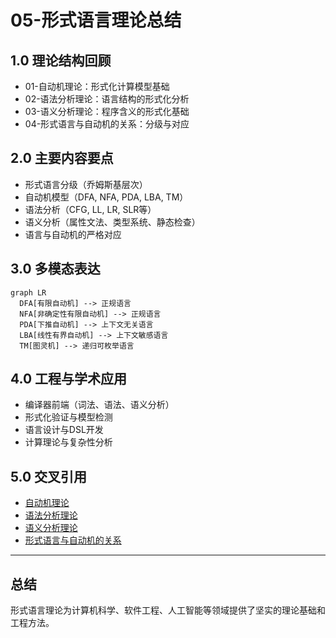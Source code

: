 # 05-形式语言理论总结

## 1.0 理论结构回顾

- 01-自动机理论：形式化计算模型基础
- 02-语法分析理论：语言结构的形式化分析
- 03-语义分析理论：程序含义的形式化基础
- 04-形式语言与自动机的关系：分级与对应

## 2.0 主要内容要点

- 形式语言分级（乔姆斯基层次）
- 自动机模型（DFA, NFA, PDA, LBA, TM）
- 语法分析（CFG, LL, LR, SLR等）
- 语义分析（属性文法、类型系统、静态检查）
- 语言与自动机的严格对应

## 3.0 多模态表达

```mermaid
graph LR
  DFA[有限自动机] --> 正规语言
  NFA[非确定性有限自动机] --> 正规语言
  PDA[下推自动机] --> 上下文无关语言
  LBA[线性有界自动机] --> 上下文敏感语言
  TM[图灵机] --> 递归可枚举语言
```

## 4.0 工程与学术应用

- 编译器前端（词法、语法、语义分析）
- 形式化验证与模型检测
- 语言设计与DSL开发
- 计算理论与复杂性分析

## 5.0 交叉引用

- [自动机理论](01-自动机理论.md)
- [语法分析理论](02-语法分析理论.md)
- [语义分析理论](03-语义分析理论.md)
- [形式语言与自动机的关系](04-形式语言与自动机的关系.md)

---

## 总结

形式语言理论为计算机科学、软件工程、人工智能等领域提供了坚实的理论基础和工程方法。 